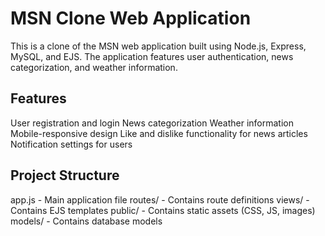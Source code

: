 # MSN Clone Web Application

This is a clone of the MSN web application built using Node.js, Express, MySQL, and EJS. The application features user authentication, news categorization, and weather information.

## Features
User registration and login
News categorization
Weather information
Mobile-responsive design
Like and dislike functionality for news articles
Notification settings for users

## Project Structure
app.js - Main application file
routes/ - Contains route definitions
views/ - Contains EJS templates
public/ - Contains static assets (CSS, JS, images)
models/ - Contains database models
